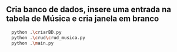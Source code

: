 ## Cria banco de dados, insere uma entrada na tabela de Música e cria janela em branco
```bash
  python .\criarBD.py
  python .\crud\crud_musica.py
  python .\main.py
